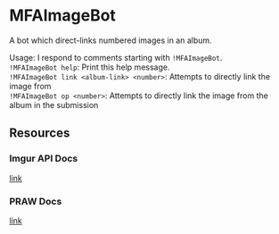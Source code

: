 # MFAImageBot
A bot which direct-links numbered images in an album.

Usage: 
I respond to comments starting with `!MFAImageBot`.  
`!MFAImageBot help`: Print this help message.  
`!MFAImageBot link <album-link> <number>`: Attempts to directly link the <number> image from <album-link>  
`!MFAImageBot op <number>`: Attempts to directly link the <number> image from the album in the submission  

## Resources
### Imgur API Docs
[link](https://apidocs.imgur.com/?version=latest#3606f862-8281-48f1-b0f7-49a5f77da0e1)

### PRAW Docs
[link](https://praw.readthedocs.io/en/latest/)
